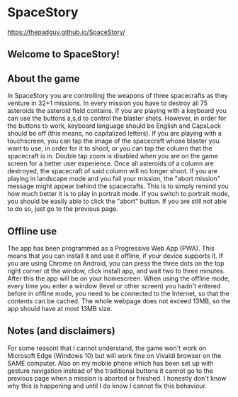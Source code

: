 # SpaceStory
https://thepadguy.github.io/SpaceStory/

## Welcome to SpaceStory!

## About the game

In SpaceStory you are controlling the weapons of three spacecrafts as they venture in 32+1 missions.
In every mission you have to destroy all 75 asteroids the asteroid field contains.
If you are playing with a keyboard you can use the buttons a,s,d to control the blaster shots.
However, in order for the buttons to work, keyboard language should be English and CapsLock should be off
(this means, no capitalized letters).
If you are playing with a touchscreen, you can tap the image of the spacecraft whose blaster you
want to use, in order for it to shoot, or you can tap the column that the spacecraft is in. Double tap zoom
is disabled when you are on the game screen for a better user experience.
Once all asteroids of a column are destroyed, the spacecraft of said column will no longer shoot.
If you are playing in landscape mode and you fail your mission, the "abort mission" message
might appear behind the spacecrafts. This is to simply remind you how much better it is to play in portrait
mode. If you switch to portrait mode, you should be easily able to click the "abort" button. If you are still not
able to do so, just go to the previous page.

## Offline use

The app has been programmed as a Progressive Web App (PWA). This means that you can install it
and use it offline, if your device supports it. If you are using Chrome on Android, you can press
the three dots on the top right corner ot the window, click install app, and wait two to three minutes.
After this the app will be on your homescreen. When using the offline mode, every time you enter a window
(level or other screen) you hadn't entered before in offline mode, you need to be connected to the Internet,
so that the contents can be cached. The whole webpage does not exceed 13MB, so the app should have at most 13MB size.

## Notes (and disclaimers)

For some reasont that I cannot understand, the game won't work on Microsoft Edge (Windows 10) but will work fine on
Vivaldi browser on the SAME computer. Also on my mobile phone which has been set up with gesture navigation
instead of the traditional buttons it cannot go to the previous page when a mission is aborted or finished. I honestly
don't know why this is happening and until I do know I cannot fix this behaviour.
